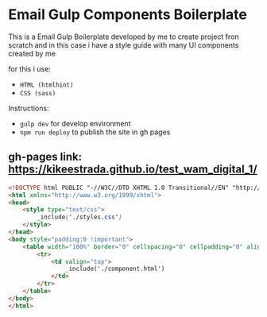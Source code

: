 # Email Gulp Components Boilerplate

This is a Email Gulp Boilerplate developed by me to create project fron scratch and in this case i have a style guide with many UI components created by me

for this i use:
* ```HTML (htmlhint)```
* ```CSS (sass)```

Instructions: 
* ```gulp dev``` for develop environment
* ```npm run deploy``` to publish the site in gh pages

## gh-pages link: https://kikeestrada.github.io/test_wam_digital_1/

```html
<!DOCTYPE html PUBLIC "-//W3C//DTD XHTML 1.0 Transitional//EN" "http://www.w3.org/TR/xhtml1/DTD/xhtml1-transitional.dtd">
<html xmlns="http://www.w3.org/1999/xhtml">
<head>
	<style type="text/css">
		_include('./styles.css')
	</style>
</head>
<body style="padding:0 !important">	
	<table width="100%" border="0" cellspacing="0" cellpadding="0" align="center" bgcolor="#ffffff">
		<tr>
			<td valign="top">
				_include('./component.html')
			</td>
		</tr>
	</table>
</body>	
</html>
			
```

